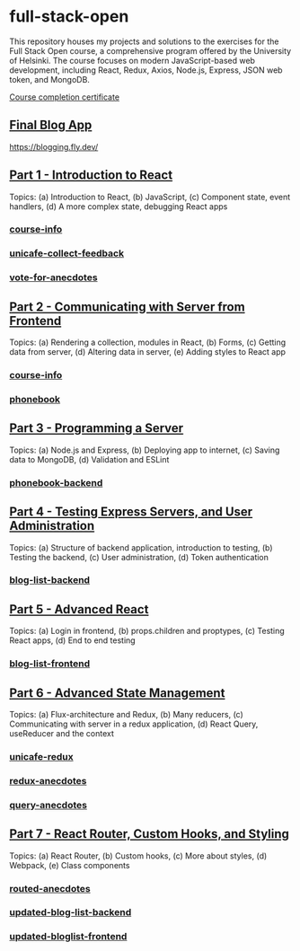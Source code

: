 # full-stack-open

This repository houses my projects and solutions to the exercises for the Full Stack Open course, a comprehensive program offered by the University of Helsinki. The course focuses on modern JavaScript-based web development, including React, Redux, Axios, Node.js, Express, JSON web token, and MongoDB.

[Course completion certificate](https://studies.cs.helsinki.fi/stats/api/certificate/fullstackopen/en/84a03b3172c4a49b09846e6c7c0a33a8)

## [Final Blog App](https://github.com/amywlchong/full-stack-open/tree/master/final-blog-app)

https://blogging.fly.dev/

## [Part 1 - Introduction to React](https://github.com/amywlchong/full-stack-open/tree/master/part1-intro-to-react)

Topics: (a) Introduction to React, (b) JavaScript, (c) Component state, event handlers, (d) A more complex state, debugging React apps

### [course-info](https://github.com/amywlchong/full-stack-open/tree/master/part1-intro-to-react/course-info)

### [unicafe-collect-feedback](https://github.com/amywlchong/full-stack-open/tree/master/part1-intro-to-react/unicafe-collect-feedback)

### [vote-for-anecdotes](https://github.com/amywlchong/full-stack-open/tree/master/part1-intro-to-react/vote-for-anecdotes)

## [Part 2 - Communicating with Server from Frontend](https://github.com/amywlchong/full-stack-open/tree/master/part2-communicate-with-server)

Topics: (a) Rendering a collection, modules in React, (b) Forms, (c) Getting data from server, (d) Altering data in server, (e) Adding styles to React app

### [course-info](https://github.com/amywlchong/full-stack-open/tree/master/part2-communicate-with-server/course-info)

### [phonebook](https://github.com/amywlchong/full-stack-open/tree/master/part2-communicate-with-server/phonebook)

## [Part 3 - Programming a Server](https://github.com/amywlchong/full-stack-open/tree/master/part3-programming-a-server)

Topics: (a) Node.js and Express, (b) Deploying app to internet, (c) Saving data to MongoDB, (d) Validation and ESLint

### [phonebook-backend](https://github.com/amywlchong/full-stack-open/tree/master/part3-programming-a-server/phonebook-backend)

## [Part 4 - Testing Express Servers, and User Administration](https://github.com/amywlchong/full-stack-open/tree/master/part4-testing-servers-and-user-administration)

Topics: (a) Structure of backend application, introduction to testing, (b) Testing the backend, (c) User administration, (d) Token authentication

### [blog-list-backend](https://github.com/amywlchong/full-stack-open/tree/master/part4-testing-servers-and-user-administration/blog-list-backend)

## [Part 5 - Advanced React](https://github.com/amywlchong/full-stack-open/tree/master/part5-advanced-React)

Topics: (a) Login in frontend, (b) props.children and proptypes, (c) Testing React apps, (d) End to end testing

### [blog-list-frontend](https://github.com/amywlchong/full-stack-open/tree/master/part5-advanced-React/bloglist-frontend)

## [Part 6 - Advanced State Management](https://github.com/amywlchong/full-stack-open/tree/master/part6-advanced-state-management)

Topics: (a) Flux-architecture and Redux, (b) Many reducers, (c) Communicating with server in a redux application, (d) React Query, useReducer and the context

### [unicafe-redux](https://github.com/amywlchong/full-stack-open/tree/master/part6-advanced-state-management/unicafe-redux)

### [redux-anecdotes](https://github.com/amywlchong/full-stack-open/tree/master/part6-advanced-state-management/redux-anecdotes)

### [query-anecdotes](https://github.com/amywlchong/full-stack-open/tree/master/part6-advanced-state-management/query-anecdotes)

## [Part 7 - React Router, Custom Hooks, and Styling](https://github.com/amywlchong/full-stack-open/tree/master/part7-React-router-custom-hooks-and-styling)

Topics: (a) React Router, (b) Custom hooks, (c) More about styles, (d) Webpack, (e) Class components

### [routed-anecdotes](https://github.com/amywlchong/full-stack-open/tree/master/part7-React-router-custom-hooks-and-styling/routed-anecdotes)

### [updated-blog-list-backend](https://github.com/amywlchong/full-stack-open/tree/master/part7-React-router-custom-hooks-and-styling/updated-blog-list-backend)

### [updated-bloglist-frontend](https://github.com/amywlchong/full-stack-open/tree/master/part7-React-router-custom-hooks-and-styling/updated-bloglist-frontend)
